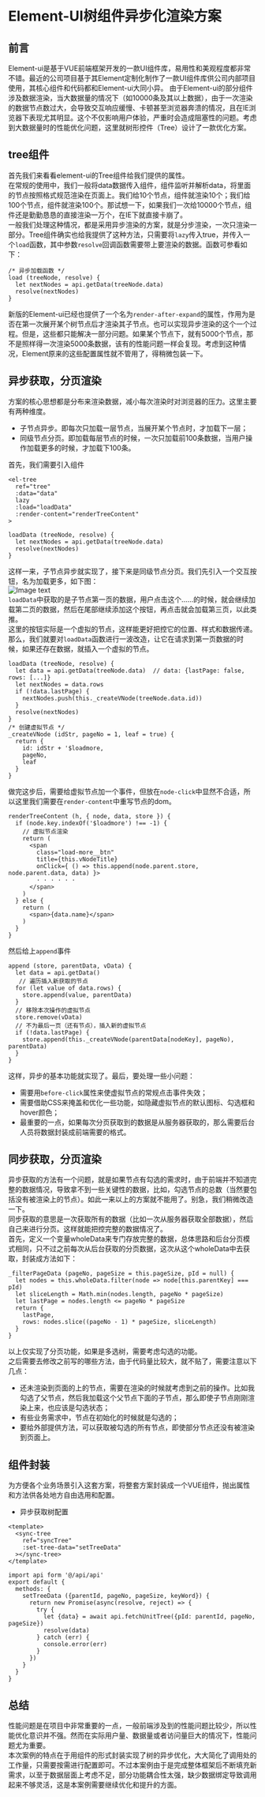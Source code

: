 # Element-UI树组件异步化渲染方案

## 前言
Element-ui是基于VUE前端框架开发的一款UI组件库，易用性和美观程度都非常不错。最近的公司项目基于其Element定制化制作了一款UI组件库供公司内部项目使用，其核心组件和代码都和Element-ui大同小异。
由于Element-ui的部分组件涉及数据渲染，当大数据量的情况下（如10000条及其以上数据），由于一次渲染的数据节点数过大，会导致交互响应缓慢、卡顿甚至浏览器奔溃的情况，且在IE浏览器下表现尤其明显。这个不仅影响用户体验，严重时会造成阻塞性的问题。考虑到大数据量时的性能优化问题，这里就树形控件（Tree）设计了一款优化方案。

## tree组件
首先我们来看看element-ui的Tree组件给我们提供的属性。  
在常规的使用中，我们一般将data数据传入组件，组件监听并解析data，将里面的节点按照格式规范渲染在页面上。我们给10个节点，组件就渲染10个；我们给100个节点，组件就渲染100个。那试想一下，如果我们一次给10000个节点，组件还是勤勤恳恳的直接渲染一万个，在IE下就直接卡崩了。  
一般我们处理这种情况，都是采用异步渲染的方案，就是分步渲染，一次只渲染一部分。Tree组件确实也给我提供了这种方法，只需要将`lazy`传入true，并传入一个`load`函数，其中参数`resolve`回调函数需要带上要渲染的数据。函数可参看如下：
```
/* 异步加载函数 */
load (treeNode, resolve) {
  let nextNodes = api.getData(treeNode.data)
  resolve(nextNodes)
}
```
新版的Element-ui已经也提供了一个名为`render-after-expand`的属性，作用为是否在第一次展开某个树节点后才渲染其子节点。也可以实现异步渲染的这个一个过程。但是，这些都只能解决一部分问题。如果某个节点下，就有5000个节点，那不是照样得一次渲染5000条数据，该有的性能问题一样会复现。考虑到这种情况，Element原来的这些配置属性就不管用了，得稍微包装一下。

## 异步获取，分页渲染
方案的核心思想都是分布来渲染数据，减小每次渲染时对浏览器的压力。这里主要有两种维度。
* 子节点异步。即每次只加载一层节点，当展开某个节点时，才加载下一层；
* 同级节点分页。即加载每层节点的时候，一次只加载前100条数据，当用户操作加载更多的时候，才加载下100条。

首先，我们需要引入组件
```
<el-tree
  ref="tree"
  :data="data"
  lazy
  :load="loadData"
  :render-content="renderTreeContent"
>
```
  
```
loadData (treeNode, resolve) {
  let nextNodes = api.getData(treeNode.data)
  resolve(nextNodes)
}
```
这样一来，子节点异步就实现了，接下来是同级节点分页。我们先引入一个交互按钮，名为加载更多，如下图：  
![Image text](../image/loadMore.jpg)  
`loadData`中获取的是子节点第一页的数据，用户点击这个......的时候，就会继续加载第二页的数据，然后在尾部继续添加这个按钮，再点击就会加载第三页，以此类推。  
这里的按钮实际是一个虚拟的节点，这样能更好把控它的位置、样式和数据传递。那么，我们就要对`loadData`函数进行一波改造，让它在请求到第一页数据的时候，如果还存在数据，就插入一个虚拟的节点。
```
loadData (treeNode, resolve) {
  let data = api.getData(treeNode.data)  // data: {lastPage: false, rows: [...]}
  let nextNodes = data.rows
  if (!data.lastPage) {
    nextNodes.push(this._createVNode(treeNode.data.id))
  }
  resolve(nextNodes)
}
/* 创建虚拟节点 */
_createVNode (idStr, pageNo = 1, leaf = true) {
  return {
    id: idStr + '$loadmore,
    pageNo,
    leaf
  }
}
```
做完这步后，需要给虚拟节点加一个事件，但放在`node-click`中显然不合适，所以这里我们需要在`render-content`中重写节点的dom。
```
renderTreeContent (h, { node, data, store }) {
  if (node.key.indexOf('$loadmore') !== -1) {
    // 虚拟节点渲染
    return (
      <span
        class="load-more__btn"
        title={this.vNodeTitle}
        onClick={ () => this.append(node.parent.store, node.parent.data, data) }>
        · · · · · ·
      </span>
    )
  } else {
    return (
      <span>{data.name}</span>
    )
  }
}
```
然后给上`append`事件
```
append (store, parentData, vData) {
  let data = api.getData()
   // 遍历插入新获取的节点
  for (let value of data.rows) {
    store.append(value, parentData)
  }
  // 移除本次操作的虚拟节点
  store.remove(vData)
  // 不为最后一页（还有节点），插入新的虚拟节点
  if (!data.lastPage) {
    store.append(this._createVNode(parentData[nodeKey], pageNo), parentData)
  }
}
```
这样，异步的基本功能就实现了。最后，要处理一些小问题：  
* 需要用`before-click`属性来使虚拟节点的常规点击事件失效；
* 需要借助CSS来掩盖和优化一些功能，如隐藏虚拟节点的默认图标、勾选框和hover颜色；
* 最重要的一点，如果每次分页获取到的数据是从服务器获取的，那么需要后台人员将数据封装成前端需要的格式。

## 同步获取，分页渲染
异步获取的方法有一个问题，就是如果节点有勾选的需求时，由于前端并不知道完整的数据情况，导致拿不到一些关键性的数据，比如，勾选节点的总数（当然要包括没有被渲染上的节点）。如此一来以上的方案就不能用了。别急，我们稍微改造一下。  
同步获取的意思是一次获取所有的数据（比如一次从服务器获取全部数据），然后自己来进行分页。这样就能把控完整的数据情况了。  
首先，定义一个变量wholeData来专门存放完整的数据，总体思路和后台分页模式相同，只不过之前每次从后台获取的分页数据，这次从这个wholeData中去获取，封装成方法如下：
```
_filterPageData (pageNo, pageSize = this.pageSize, pId = null) {
  let nodes = this.wholeData.filter(node => node[this.parentKey] === pId)
  let sliceLength = Math.min(nodes.length, pageNo * pageSize)
  let lastPage = nodes.length <= pageNo * pageSize
  return {
    lastPage,
    rows: nodes.slice((pageNo - 1) * pageSize, sliceLength)
  }
}
```
以上仅实现了分页功能，如果是多选树，需要考虑勾选的功能。  
之后需要去修改之前写的哪些方法，由于代码量比较大，就不贴了，需要注意以下几点：
* 还未渲染到页面的上的节点，需要在渲染的时候就考虑到之前的操作。比如我勾选了父节点，然后我加载这个父节点下面的子节点，那么即使子节点刚刚渲染上来，也应该是勾选状态；
* 有些业务需求中，节点在初始化的时候就是勾选的；
* 要给外部提供方法，可以获取被勾选的所有节点，即使部分节点还没有被渲染到页面上。

## 组件封装
为方便各个业务场景引入这套方案，将整套方案封装成一个VUE组件，抛出属性和方法供各处地方自由选用和配置。  
* 异步获取树配置
```
<template>
  <sync-tree
    ref="syncTree"
    :set-tree-data="setTreeData"
  ></sync-tree>
</template>

import api form '@/api/api'
export default {
  methods: {
    setTreeData ({parentId, pageNo, pageSize, keyWord}) {
      return new Promise(async(resolve, reject) => {
        try {
          let {data} = await api.fetchUnitTree({pId: parentId, pageNo, pageSize})
          resolve(data)
        } catch (err) {
          console.error(err)
        }
      })
    }
  }
}
```

## 总结
性能问题是在项目中非常重要的一点，一般前端涉及到的性能问题比较少，所以性能优化意识并不强。然而在实际用户量、数据量或者访问量巨大的情况下，性能问题尤为重要。  
本次案例的特点在于用组件的形式封装实现了树的异步优化，大大简化了调用处的工作量，只需要按需进行配置即可。不过本案例由于是完成整体框架后不断填充新需求，以至于数据层面上考虑不足，部分功能耦合性太强，缺少数据绑定导致调用起来不够灵活，这是本案例需要继续优化和提升的方面。

